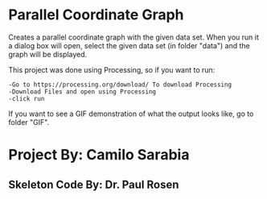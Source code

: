 # Parallel Coordinate Graph 

Creates a parallel coordinate graph with the given data set. When you run it a dialog box will open, select the given data set (in folder "data")
and the graph will be displayed.

This project was done using Processing, so if you want to run:

    -Go to https://processing.org/download/ To download Processing
    -Download Files and open using Processing
    -click run

If you want to see a GIF demonstration of what the output looks like, go to folder "GIF".

# Project By: Camilo Sarabia
## Skeleton Code By: Dr. Paul Rosen

